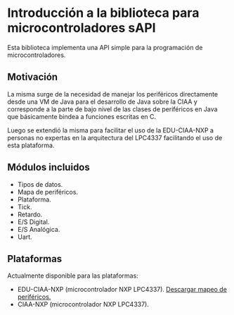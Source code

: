 # Introducción a la biblioteca para microcontroladores sAPI

Esta biblioteca implementa una API simple para la programación de
microcontroladores.

## Motivación

La misma surge de la necesidad de manejar los periféricos directamente desde una
VM de Java para el desarrollo de Java sobre la CIAA y corresponde a la parte de
bajo nivel de las clases de periféricos en Java que básicamente bindea a
funciones escritas en C.

Luego se extendió la misma para facilitar el uso de la EDU-CIAA-NXP a personas
no expertas en la arquitectura del LPC4337 facilitando el uso de esta plataforma.

## Módulos incluidos

- Tipos de datos.
- Mapa de periféricos.
- Plataforma.
- Tick.
- Retardo.
- E/S Digital.
- E/S Analógica.
- Uart.

## Plataformas

Actualmente disponible para las plataformas:

- EDU-CIAA-NXP (microcontrolador NXP LPC4337). [Descargar mapeo de periféricos.](assets/pdf/EDU-CIAA-NXP_sAPI_bm_A4_v1r0_ES.pdf)
- CIAA-NXP (microcontrolador NXP LPC4337).
